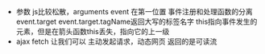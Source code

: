 - 参数 js比较松散，arguments 
  event 在第一位置 事件注册和处理函数的分离
  event.target event.target.tagName返回大写的标签名字
  this指向事件发生的元素，但是在箭头函数this丢失，指向它的上一级
- ajax fetch 让我们可以 主动发起请求，动态网页
  返回的是可读流